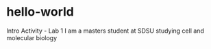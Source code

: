 # hello-world
Intro Activity - Lab 1
I am a masters student at SDSU studying cell and molecular biology
